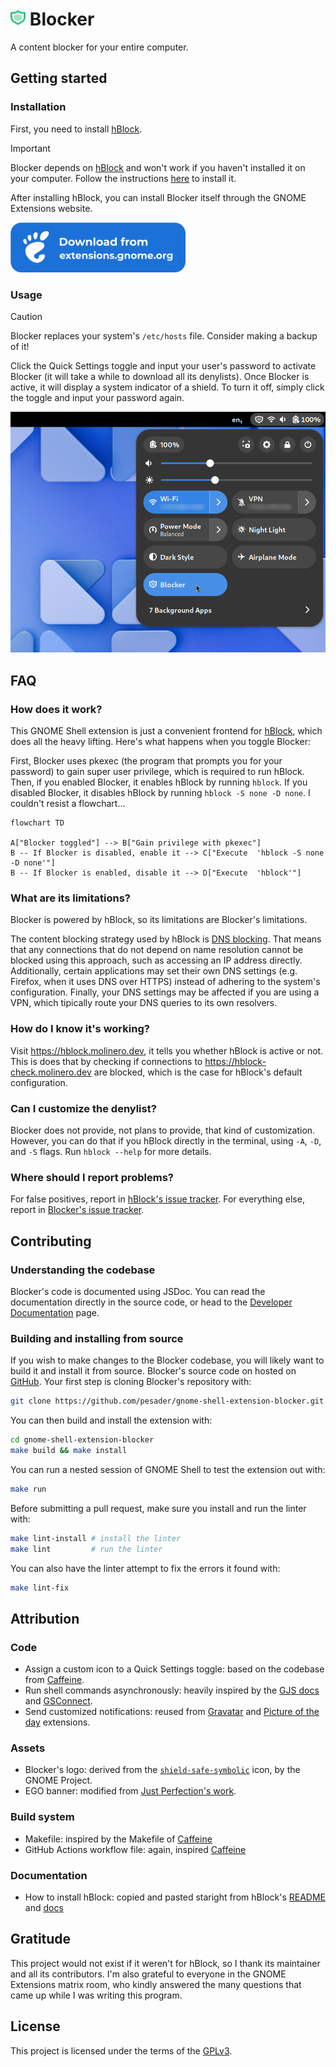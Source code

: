 <h1><img height="25" src="assets/blocker.svg"> Blocker</h1>

A content blocker for your entire computer.

## Getting started

### Installation

First, you need to install [hBlock](https://hblock.molinero.dev/).

> [!Important]
> Blocker depends on [hBlock](https://github.com/hectorm/hblock/) and won't work if you haven't installed it on your computer. Follow the instructions [here](https://github.com/pesader/gnome-shell-extension-blocker/wiki/Installing-hBlock) to install it.

After installing hBlock, you can install Blocker itself through the GNOME Extensions website.

<img height="80" src="assets/ego.png">

### Usage

> [!Caution]
> Blocker replaces your system's `/etc/hosts` file. Consider making a backup of it! 

Click the Quick Settings toggle and input your user's password to activate Blocker (it will take a while to download all its denylists). Once Blocker is active, it will display a system indicator of a shield. To turn it off, simply click the toggle and input your password again.

![Screenshot of the Quick Settings menu with the Blocker toggle](assets/screenshot.png)

## FAQ

### How does it work?

This GNOME Shell extension is just a convenient frontend for [hBlock](https://github.com/hectorm/hblock/), which does all the heavy lifting. Here's what happens when you toggle Blocker:

First, Blocker uses pkexec (the program that prompts you for your password) to gain super user privilege, which is required to run hBlock. Then, if you enabled Blocker, it enables hBlock by running `hblock`. If you disabled Blocker, it disables hBlock by running `hblock -S none -D none`. I couldn't resist a flowchart...

```mermaid
flowchart TD

A["Blocker toggled"] --> B["Gain privilege with pkexec"]
B -- If Blocker is disabled, enable it --> C["Execute  'hblock -S none -D none'"]
B -- If Blocker is enabled, disable it --> D["Execute  'hblock'"]
```

### What are its limitations?

Blocker is powered by hBlock, so its limitations are Blocker's limitations.

The content blocking strategy used by hBlock is [DNS blocking](https://en.wikipedia.org/wiki/DNS_blocking). That means that any connections that do not depend on name resolution cannot be blocked using this approach, such as accessing an IP address directly. Additionally, certain applications may set their own DNS settings (e.g. Firefox, when it uses DNS over HTTPS) instead of adhering to the system's configuration. Finally, your DNS settings may be affected if you are using a VPN, which tipically route your DNS queries to its own resolvers.

### How do I know it's working?

Visit https://hblock.molinero.dev, it tells you whether hBlock is active or not. This is does that by checking if connections to https://hblock-check.molinero.dev are blocked, which is the case for hBlock's default configuration.

### Can I customize the denylist?

Blocker does not provide, not plans to provide, that kind of customization. However, you can do that if you hBlock directly in the terminal, using `-A`, `-D`, and `-S` flags. Run `hblock --help` for more details.

### Where should I report problems?

For false positives, report in [hBlock's issue tracker](https://github.com/hectorm/hblock/issues). For everything else, report in [Blocker's issue tracker](https://github.com/pesader/gnome-shell-extension-blocker/issues).

## Contributing

### Understanding the codebase

Blocker's code is documented using JSDoc. You can read the documentation directly in the source code, or head to the [Developer Documentation](https://pesader.dev/gnome-shell-extension-blocker/) page.

### Building and installing from source

If you wish to make changes to the Blocker codebase, you will likely want to build it and install it from source. Blocker's source code on hosted on [GitHub](https://github.com/pesader/gnome-shell-extension-blocker). Your first step is cloning Blocker's repository with:

```bash
git clone https://github.com/pesader/gnome-shell-extension-blocker.git
```

You can then build and install the extension with:

```bash
cd gnome-shell-extension-blocker
make build && make install
```

You can run a nested session of GNOME Shell to test the extension out with:

```bash
make run
```

Before submitting a pull request, make sure you install and run the linter with:

```bash
make lint-install # install the linter
make lint         # run the linter
```

You can also have the linter attempt to fix the errors it found with:

```bash
make lint-fix
```

## Attribution

### Code

- Assign a custom icon to a Quick Settings toggle: based on the codebase from [Caffeine](https://github.com/eonpatapon/gnome-shell-extension-caffeine).
- Run shell commands asynchronously: heavily inspired by the [GJS docs](https://gjs.guide/guides/gio/subprocesses.html) and [GSConnect](https://github.com/GSConnect/gnome-shell-extension-gsconnect/blob/main/src/service/plugins/runcommand.js).
- Send customized notifications: reused from [Gravatar](https://github.com/dsheeler/gnome-shell-extensions-gravatar) and [Picture of the day](https://github.com/swsnr/gnome-shell-extension-picture-of-the-day) extensions.

### Assets

- Blocker's logo: derived from the [`shield-safe-symbolic`](https://gitlab.gnome.org/World/design/icon-library/-/blob/master/data/resources/icon-dev-kit/shield-safe-symbolic.svg?ref_type=heads) icon, by the GNOME Project.
- EGO banner: modified from [Just Perfection's work](https://gitlab.gnome.org/jrahmatzadeh/just-perfection/-/blob/main/data/imgs/ego.svg?ref_type=heads).

### Build system

- Makefile: inspired by the Makefile of [Caffeine](https://github.com/eonpatapon/gnome-shell-extension-caffeine/blob/master/Makefile)
- GitHub Actions workflow file: again, inspired [Caffeine](https://github.com/eonpatapon/gnome-shell-extension-caffeine/tree/master/.github/workflows)

### Documentation

- How to install hBlock: copied and pasted staright from hBlock's [README](https://github.com/hectorm/hblock/?tab=readme-ov-file#installation) and [docs](https://github.com/hectorm/hblock/blob/master/PACKAGES.md)

## Gratitude

This project would not exist if it weren't for hBlock, so I thank its maintainer and all its contributors. I'm also grateful to everyone in the GNOME Extensions matrix room, who kindly answered the many questions that came up while I was writing this program.

## License

This project is licensed under the terms of the [GPLv3](https://www.gnu.org/licenses/gpl-3.0.txt).
